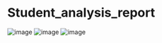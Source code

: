 # Student_analysis_report
![image](https://github.com/user-attachments/assets/5edb4c32-6b39-4328-a709-31bbcf6cd112)
![image](https://github.com/user-attachments/assets/3018b54e-e8e2-452b-b3cc-aa4f05b5d37f)
![image](https://github.com/user-attachments/assets/d7be2974-5f12-4117-bfbc-13904435d394)
